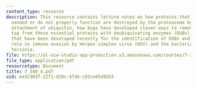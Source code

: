 ```yaml
---
content_type: resource
description: This resource contains lecture notes on how proteins that are no longer
  needed or do not properly function are destroyed by the proteasome by the post-translational
  attachment of ubiquitin, how bugs have developed clever ways to remove the ubiquitin
  tag from these essential proteins with deubiquinating enzymes (DUBs), and tools
  that have been developed recently for the identification of DUBs and their possible
  role in immune evasion by Herpes simplex virus (HSV) and the bacterial pathogen
  Yersinia.
file: https://ol-ocw-studio-app-production.s3.amazonaws.com/courses/7-340-under-the-radar-screen-how-bugs-trick-our-immune-defenses-spring-2007/ee3c903f22f1d20c4f4bc85ce05492b3_7_340_4.pdf
file_type: application/pdf
resourcetype: Document
title: 7_340_4.pdf
uid: ee3c903f-22f1-d20c-4f4b-c85ce05492b3
---
```

